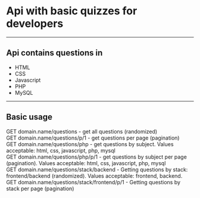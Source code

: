 <h1>Api with basic quizzes for developers</h1>
<hr>
<h2>Api contains questions in</h2>
<ul>
<li>HTML</li>
<li>CSS</li>
<li>Javascript</li>
<li>PHP</li>
<li>MySQL</li>
</ul>
<hr>
<h2>Basic usage</h2>
<div>GET domain.name/questions - get all questions (randomized)</div>
<div>GET domain.name/questions/p/1 - get questions per page (pagination)</div>
<div>GET domain.name/questions/php - get questions by subject. Values acceptable: html, css, javascript, php, mysql</div>
<div>GET domain.name/questions/php/p/1 - get questions by subject per page (pagination). Values acceptable: html, css, javascript, php, mysql</div>
<div>GET domain.name/questions/stack/backend - Getting questions by stack: frontend/backend (randomized). Values acceptable: frontend, backend.</div>
<div>GET domain.name/questions/stack/frontend/p/1 - Getting questions by stack per page (pagination)</div>
